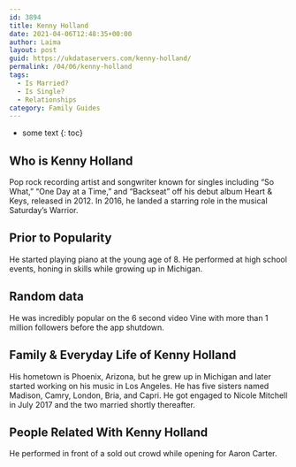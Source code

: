```yaml
---
id: 3894
title: Kenny Holland
date: 2021-04-06T12:48:35+00:00
author: Laima
layout: post
guid: https://ukdataservers.com/kenny-holland/
permalink: /04/06/kenny-holland
tags:
  - Is Married?
  - Is Single?
  - Relationships
category: Family Guides
---
```


* some text
{: toc}


## Who is Kenny Holland
                  
                  
                  
Pop rock recording artist and songwriter known for singles including &#8220;So What,&#8221; &#8220;One Day at a Time,&#8221; and &#8220;Backseat&#8221; off his debut album Heart & Keys, released in 2012. In 2016, he landed a starring role in the musical Saturday&#8217;s Warrior. 
                  
              
            
              
            
                
                
                
## Prior to Popularity
                  
                  
                  
He started playing piano at the young age of 8. He performed at high school events, honing in skills while growing up in Michigan.
                  
              
            
              
            
                
                
                
## Random data
                  
                  
                  
He was incredibly popular on the 6 second video Vine with more than 1 million followers before the app shutdown. 
                  
              
            
              
            
                
                
                
## Family & Everyday Life of Kenny Holland
                  
                  
                  
His hometown is Phoenix, Arizona, but he grew up in Michigan and later started working on his music in Los Angeles. He has five sisters named Madison, Camry, London, Bria, and Capri. He got engaged to Nicole Mitchell in July 2017 and the two married shortly thereafter. 
                  
              
            
              
            
                
                
                
## People Related With Kenny Holland
                  
                  
                  
He performed in front of a sold out crowd while opening for Aaron Carter.
                  
              
            
              
            
                
              
            
              
              
            
            
              
            
          
          
          